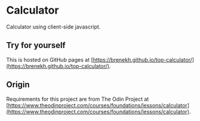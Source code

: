# Calculator

Calculator using client-side javascript.

## Try for yourself

This is hosted on GitHub pages at [https://brenekh.github.io/top-calculator/](https://brenekh.github.io/top-calculator/).

## Origin

Requirements for this project are from The Odin Project at [https://www.theodinproject.com/courses/foundations/lessons/calculator](https://www.theodinproject.com/courses/foundations/lessons/calculator).
